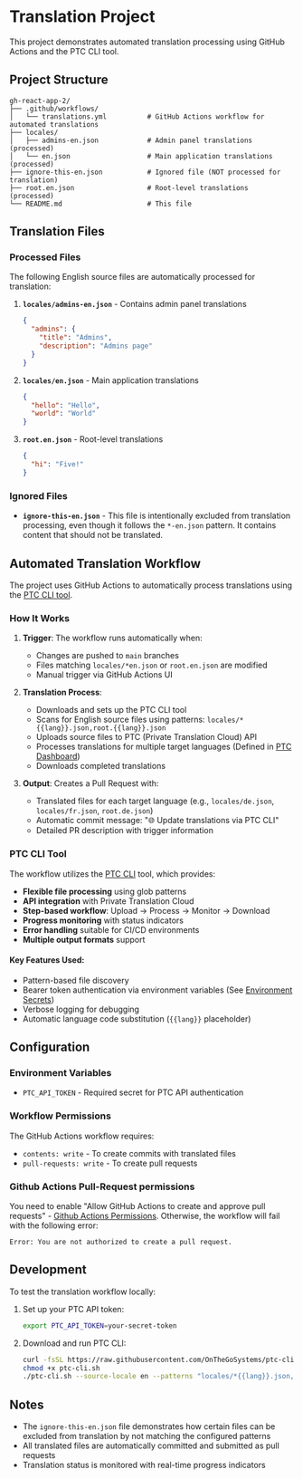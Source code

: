 # Translation Project

This project demonstrates automated translation processing using GitHub Actions and the PTC CLI tool.

## Project Structure

```
gh-react-app-2/
├── .github/workflows/
│   └── translations.yml          # GitHub Actions workflow for automated translations
├── locales/
│   ├── admins-en.json            # Admin panel translations (processed)
│   └── en.json                   # Main application translations (processed)
├── ignore-this-en.json           # Ignored file (NOT processed for translation)
├── root.en.json                  # Root-level translations (processed)
└── README.md                     # This file
```

## Translation Files

### Processed Files
The following English source files are automatically processed for translation:

1. **`locales/admins-en.json`** - Contains admin panel translations
   ```json
   {
     "admins": {
       "title": "Admins",
       "description": "Admins page"
     }
   }
   ```

2. **`locales/en.json`** - Main application translations
   ```json
   {
     "hello": "Hello",
     "world": "World"
   }
   ```

3. **`root.en.json`** - Root-level translations
   ```json
   {
     "hi": "Five!"
   }
   ```

### Ignored Files
- **`ignore-this-en.json`** - This file is intentionally excluded from translation processing, even though it follows the `*-en.json` pattern. It contains content that should not be translated.

## Automated Translation Workflow

The project uses GitHub Actions to automatically process translations using the [PTC CLI tool](https://github.com/OnTheGoSystems/ptc-cli/).

### How It Works

1. **Trigger**: The workflow runs automatically when:
   - Changes are pushed to `main` branches
   - Files matching `locales/*en.json` or `root.en.json` are modified
   - Manual trigger via GitHub Actions UI

2. **Translation Process**:
   - Downloads and sets up the PTC CLI tool
   - Scans for English source files using patterns: `locales/*{{lang}}.json,root.{{lang}}.json`
   - Uploads source files to PTC (Private Translation Cloud) API
   - Processes translations for multiple target languages (Defined in [PTC Dashboard](https://app.ptc.wpml.org/))
   - Downloads completed translations

3. **Output**: Creates a Pull Request with:
   - Translated files for each target language (e.g., `locales/de.json`, `locales/fr.json`, `root.de.json`)
   - Automatic commit message: "🌐 Update translations via PTC CLI"
   - Detailed PR description with trigger information

### PTC CLI Tool

The workflow utilizes the [PTC CLI](https://github.com/OnTheGoSystems/ptc-cli/) tool, which provides:

- **Flexible file processing** using glob patterns
- **API integration** with Private Translation Cloud
- **Step-based workflow**: Upload → Process → Monitor → Download
- **Progress monitoring** with status indicators
- **Error handling** suitable for CI/CD environments
- **Multiple output formats** support

#### Key Features Used:
- Pattern-based file discovery
- Bearer token authentication via environment variables (See [Environment Secrets](https://github.com/pavel-te/simple-json-translations/settings/secrets/actions))
- Verbose logging for debugging
- Automatic language code substitution (`{{lang}}` placeholder)

## Configuration

### Environment Variables
- `PTC_API_TOKEN` - Required secret for PTC API authentication

### Workflow Permissions
The GitHub Actions workflow requires:
- `contents: write` - To create commits with translated files
- `pull-requests: write` - To create pull requests


### Github Actions Pull-Request permissions

You need to enable "Allow GitHub Actions to create and approve pull requests" - [Github Actions Permissions](https://docs.github.com/en/actions/security-for-github-actions/security-for-github-actions#permissions-for-the-github_token). Otherwise, the workflow will fail with the following error:
```
Error: You are not authorized to create a pull request.
```

## Development

To test the translation workflow locally:

1. Set up your PTC API token:
   ```bash
   export PTC_API_TOKEN=your-secret-token
   ```

2. Download and run PTC CLI:
   ```bash
   curl -fsSL https://raw.githubusercontent.com/OnTheGoSystems/ptc-cli/refs/heads/main/ptc-cli.sh -o ptc-cli.sh
   chmod +x ptc-cli.sh
   ./ptc-cli.sh --source-locale en --patterns "locales/*{{lang}}.json,root.{{lang}}.json" --api-token="$PTC_API_TOKEN" --verbose
   ```

## Notes

- The `ignore-this-en.json` file demonstrates how certain files can be excluded from translation by not matching the configured patterns
- All translated files are automatically committed and submitted as pull requests
- Translation status is monitored with real-time progress indicators

